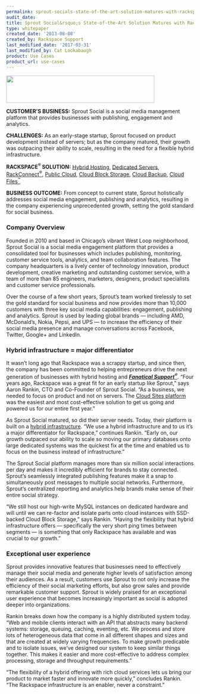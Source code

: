 ```yaml
---
permalink: sprout-socials-state-of-the-art-solution-matures-with-rackspace-hybrid-hosting-solution/
audit_date:
title: Sprout Social&rsquo;s State-of-the-Art Solution Matures with Rackspace Hybrid Hosting Solution
type: whitepaper
created_date: '2013-08-08'
created_by: Rackspace Support
last_modified_date: '2017-03-31'
last_modified_by: Cat Lookabaugh
product: Use Cases
product_url: use-cases
---
```


<a href="http://sproutsocial.com/">
   <img src="{% asset_path use-cases/sprout-socials-state-of-the-art-solution-matures-with-rackspace-hybrid-hosting-solution/sprout.png %}" width="398" height="73" />
</a>

**CUSTOMER’S BUSINESS:** Sprout Social is a social media management platform
that provides businesses with publishing, engagement and analytics.

**CHALLENGES:** As an early-stage startup, Sprout focused on product
development instead of servers; but as the company matured, their growth
was outpacing their ability to scale, resulting in the need for a
flexible hybrid infrastructure.

**RACKSPACE<sup>&reg;</sup> SOLUTION:** [Hybrid
Hosting](http://www.rackspace.com/cloud/hybrid/), [Dedicated
Servers](http://www.rackspace.com/managed_hosting/dedicated_servers/),
[RackConnect<sup>&reg;</sup>](http://www.rackspace.com/hosting_solutions/hybrid_hosting/rackconnect/),
[Public Cloud](http://www.rackspace.com/cloud/), [Cloud Block
Storage](http://www.rackspace.com/cloud/block-storage/), [Cloud
Backup](http://www.rackspace.com/cloud/backup/), [Cloud
Files<sup>&trade;</sup>](http://www.rackspace.com/cloud/files/)

**BUSINESS OUTCOME:** From concept to current state, Sprout holistically
addresses social media engagement, publishing and analytics, resulting
in the company experiencing unprecedented growth, setting the gold
standard for social business.

### Company Overview

Founded in 2010 and based in Chicago’s vibrant West Loop neighborhood,
Sprout Social is a social media engagement platform that provides a
consolidated tool for businesses which includes publishing, monitoring,
customer service tools, analytics, and team collaboration features. The
company headquarters is a lively center of technology innovation,
product development, creative marketing and outstanding customer
service, with a team of more than 85 engineers, marketers, designers,
product specialists and customer service professionals.

Over the course of a few short years, Sprout’s team worked tirelessly to
set the gold standard for social business and now provides more than
10,000 customers with three key social media capabilities: engagement,
publishing and analytics. Sprout is used by leading global brands —
including AMD, McDonald’s, Nokia, Pepsi, and UPS — to increase the
efficiency of their social media presence and manage conversations
across Facebook, Twitter, Google+ and LinkedIn.

### Hybrid infrastructure = major differentiator

It wasn’t long ago that Rackspace was a scrappy startup, and since then,
the company has been committed to helping entrepreneurs drive the next
generation of businesses with hybrid hosting and [***Fanatical
Support<sup>&reg;</sup>***](http://www.rackspace.com/whyrackspace/support/).
“Four years ago, Rackspace was a great fit for an early startup like Sprout,”
says Aaron Rankin, CTO and Co-Founder of Sprout Social. “As a business,
we needed to focus on product and not on servers. The [Cloud Sites
platform](http://www.rackspace.com/cloud/sites/) was the easiest and
most cost-effective solution to get us going and powered us for our
entire first year.”

As Sprout Social matured, so did their server needs. Today, their
platform is built on a [hybrid
infrastructure](http://www.rackspace.com/cloud/hybrid/). “We use a
hybrid infrastructure and to us it’s a major differentiator for
Rackspace,” continues Rankin. “Early on, our growth outpaced our ability
to scale so moving our primary databases onto large dedicated systems
was the quickest fix at the time and enabled us to focus on the business
instead of infrastructure.”

The Sprout Social platform manages more than six million social
interactions per day and makes it incredibly efficient for brands to
stay connected. Sprout’s seamlessly integrated publishing features make
it a snap to simultaneously post messages to multiple social networks.
Furthermore, Sprout’s centralized reporting and analytics help brands
make sense of their entire social strategy.

“We still host our high-write MySQL instances on dedicated hardware and
will until we can re-factor and isolate parts onto cloud instances with
SSD-backed Cloud Block Storage,” says Rankin. “Having the flexibility
that hybrid infrastructure offers — specifically the very short ping
times between segments — is something that only Rackspace has available
and was crucial to our growth.”

### Exceptional user experience

Sprout provides innovative features that businesses need to effectively
manage their social media and generate higher levels of satisfaction
among their audiences. As a result, customers use Sprout to not only
increase the efficiency of their social marketing efforts, but also grow
sales and provide remarkable customer support. Sprout is widely praised
for an exceptional user experience that becomes increasingly important
as social is adopted deeper into organizations.

Rankin breaks down how the company is a highly distributed system today.
“Web and mobile clients interact with an API that abstracts many backend
systems: storage, queuing, caching, eventing, etc. We process and store
lots of heterogeneous data that come in all different shapes and sizes
and that are created at widely varying frequencies. To make growth
predicable and to isolate issues, we’ve designed our system to keep
similar things together. This makes it easier and more cost-effective to
address complex processing, storage and throughput requirements.”

“The flexibility of a hybrid offering with rich cloud services lets us
bring our product to market faster and innovate more quickly,” concludes
Rankin. “The Rackspace infrastructure is an enabler, never a
constraint.”
